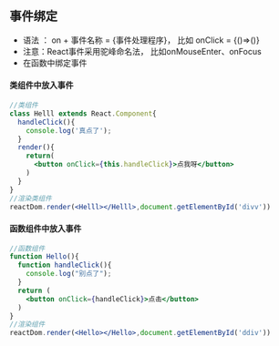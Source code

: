 ## 事件绑定

- 语法 ： on + 事件名称 = {事件处理程序}， 比如 onClick = {()=>()}
- 注意：React事件采用驼峰命名法， 比如onMouseEnter、onFocus
- 在函数中绑定事件

#### 类组件中放入事件

```jsx
//类组件
class Helll extends React.Component{
  handleClick(){
    console.log('真点了');
  }
  render(){
    return(
      <button onClick={this.handleClick}>点我呀</button>
    )
  }
}
//渲染类组件
reactDom.render(<Helll></Helll>,document.getElementById('divv'))
```

#### 函数组件中放入事件

```jsx
//函数组件
function Hello(){
  function handleClick(){
    console.log("别点了");
  }
  return (
    <button onClick={handleClick}>点击</button>
  )
}
//渲染组件
reactDom.render(<Hello></Hello>,document.getElementById('ddiv'))
```

